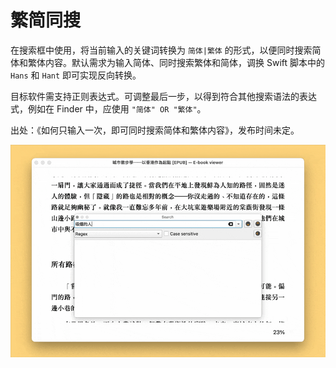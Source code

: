 # 繁简同搜

在搜索框中使用，将当前输入的关键词转换为 `简体|繁体` 的形式，以便同时搜索简体和繁体内容。默认需求为输入简体、同时搜索繁体和简体，调换 Swift 脚本中的 `Hans` 和 `Hant` 即可实现反向转换。

目标软件需支持正则表达式。可调整最后一步，以得到符合其他搜索语法的表达式，例如在 Finder 中，应使用 `"简体" OR "繁体"`。

出处：《如何只输入一次，即可同时搜索简体和繁体内容》，发布时间未定。

![img](img.gif)